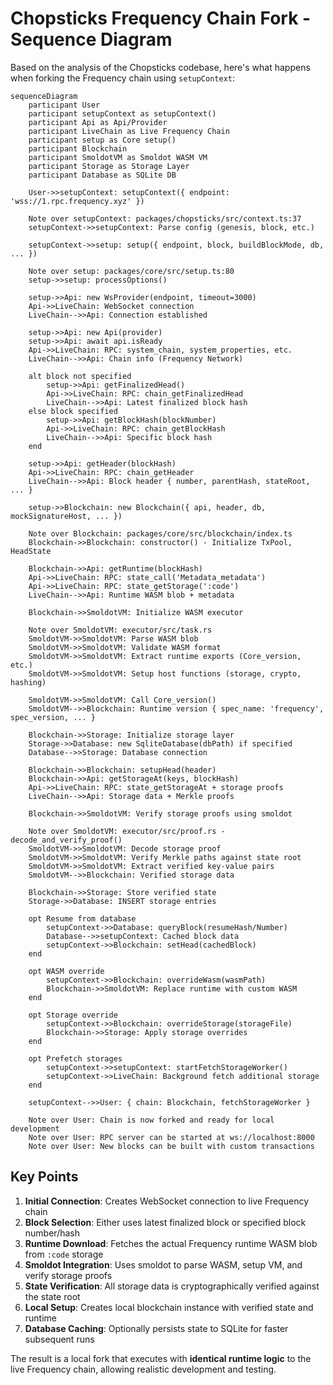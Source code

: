 # Chopsticks Frequency Chain Fork - Sequence Diagram

Based on the analysis of the Chopsticks codebase, here's what happens when forking the Frequency chain using `setupContext`:

```mermaid
sequenceDiagram
    participant User
    participant setupContext as setupContext()
    participant Api as Api/Provider
    participant LiveChain as Live Frequency Chain
    participant setup as Core setup()
    participant Blockchain
    participant SmoldotVM as Smoldot WASM VM
    participant Storage as Storage Layer
    participant Database as SQLite DB

    User->>setupContext: setupContext({ endpoint: 'wss://1.rpc.frequency.xyz' })
    
    Note over setupContext: packages/chopsticks/src/context.ts:37
    setupContext->>setupContext: Parse config (genesis, block, etc.)
    
    setupContext->>setup: setup({ endpoint, block, buildBlockMode, db, ... })
    
    Note over setup: packages/core/src/setup.ts:80
    setup->>setup: processOptions()
    
    setup->>Api: new WsProvider(endpoint, timeout=3000)
    Api->>LiveChain: WebSocket connection
    LiveChain-->>Api: Connection established
    
    setup->>Api: new Api(provider)
    setup->>Api: await api.isReady
    Api->>LiveChain: RPC: system_chain, system_properties, etc.
    LiveChain-->>Api: Chain info (Frequency Network)
    
    alt block not specified
        setup->>Api: getFinalizedHead()
        Api->>LiveChain: RPC: chain_getFinalizedHead
        LiveChain-->>Api: Latest finalized block hash
    else block specified
        setup->>Api: getBlockHash(blockNumber)
        Api->>LiveChain: RPC: chain_getBlockHash
        LiveChain-->>Api: Specific block hash
    end
    
    setup->>Api: getHeader(blockHash)
    Api->>LiveChain: RPC: chain_getHeader
    LiveChain-->>Api: Block header { number, parentHash, stateRoot, ... }
    
    setup->>Blockchain: new Blockchain({ api, header, db, mockSignatureHost, ... })
    
    Note over Blockchain: packages/core/src/blockchain/index.ts
    Blockchain->>Blockchain: constructor() - Initialize TxPool, HeadState
    
    Blockchain->>Api: getRuntime(blockHash)
    Api->>LiveChain: RPC: state_call('Metadata_metadata')
    Api->>LiveChain: RPC: state_getStorage(':code')
    LiveChain-->>Api: Runtime WASM blob + metadata
    
    Blockchain->>SmoldotVM: Initialize WASM executor
    
    Note over SmoldotVM: executor/src/task.rs
    SmoldotVM->>SmoldotVM: Parse WASM blob
    SmoldotVM->>SmoldotVM: Validate WASM format
    SmoldotVM->>SmoldotVM: Extract runtime exports (Core_version, etc.)
    SmoldotVM->>SmoldotVM: Setup host functions (storage, crypto, hashing)
    
    SmoldotVM->>SmoldotVM: Call Core_version()
    SmoldotVM-->>Blockchain: Runtime version { spec_name: 'frequency', spec_version, ... }
    
    Blockchain->>Storage: Initialize storage layer
    Storage->>Database: new SqliteDatabase(dbPath) if specified
    Database-->>Storage: Database connection
    
    Blockchain->>Blockchain: setupHead(header)
    Blockchain->>Api: getStorageAt(keys, blockHash)
    Api->>LiveChain: RPC: state_getStorageAt + storage proofs
    LiveChain-->>Api: Storage data + Merkle proofs
    
    Blockchain->>SmoldotVM: Verify storage proofs using smoldot
    
    Note over SmoldotVM: executor/src/proof.rs - decode_and_verify_proof()
    SmoldotVM->>SmoldotVM: Decode storage proof
    SmoldotVM->>SmoldotVM: Verify Merkle paths against state root
    SmoldotVM->>SmoldotVM: Extract verified key-value pairs
    SmoldotVM-->>Blockchain: Verified storage data
    
    Blockchain->>Storage: Store verified state
    Storage->>Database: INSERT storage entries
    
    opt Resume from database
        setupContext->>Database: queryBlock(resumeHash/Number)
        Database-->>setupContext: Cached block data
        setupContext->>Blockchain: setHead(cachedBlock)
    end
    
    opt WASM override
        setupContext->>Blockchain: overrideWasm(wasmPath)
        Blockchain->>SmoldotVM: Replace runtime with custom WASM
    end
    
    opt Storage override
        setupContext->>Blockchain: overrideStorage(storageFile)
        Blockchain->>Storage: Apply storage overrides
    end
    
    opt Prefetch storages
        setupContext->>setupContext: startFetchStorageWorker()
        setupContext->>LiveChain: Background fetch additional storage
    end
    
    setupContext-->>User: { chain: Blockchain, fetchStorageWorker }
    
    Note over User: Chain is now forked and ready for local development
    Note over User: RPC server can be started at ws://localhost:8000
    Note over User: New blocks can be built with custom transactions
```

## Key Points

1. **Initial Connection**: Creates WebSocket connection to live Frequency chain
2. **Block Selection**: Either uses latest finalized block or specified block number/hash  
3. **Runtime Download**: Fetches the actual Frequency runtime WASM blob from `:code` storage
4. **Smoldot Integration**: Uses smoldot to parse WASM, setup VM, and verify storage proofs
5. **State Verification**: All storage data is cryptographically verified against the state root
6. **Local Setup**: Creates local blockchain instance with verified state and runtime
7. **Database Caching**: Optionally persists state to SQLite for faster subsequent runs

The result is a local fork that executes with **identical runtime logic** to the live Frequency chain, allowing realistic development and testing.